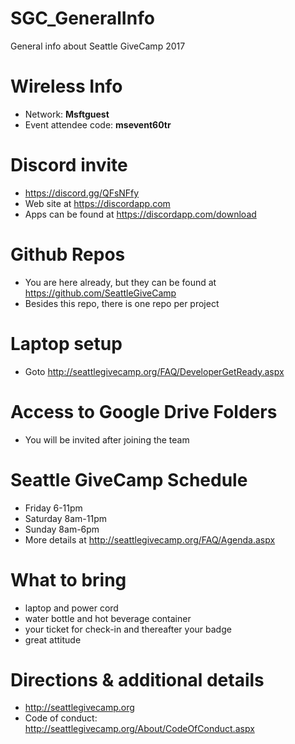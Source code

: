 # SGC_GeneralInfo
General info about Seattle GiveCamp 2017

# Wireless Info
- Network: **Msftguest**
- Event attendee code: **msevent60tr**

# Discord invite
- https://discord.gg/QFsNFfy
- Web site at https://discordapp.com
- Apps can be found at https://discordapp.com/download

# Github Repos
- You are here already, but they can be found at https://github.com/SeattleGiveCamp
- Besides this repo, there is one repo per project

# Laptop setup
- Goto http://seattlegivecamp.org/FAQ/DeveloperGetReady.aspx

# Access to Google Drive Folders
- You will be invited after joining the team

# Seattle GiveCamp Schedule
- Friday 6-11pm
- Saturday 8am-11pm
- Sunday 8am-6pm
- More details at http://seattlegivecamp.org/FAQ/Agenda.aspx

# What to bring
- laptop and power cord
- water bottle and hot beverage container
- your ticket for check-in and thereafter your badge
- great attitude

# Directions & additional details
- http://seattlegivecamp.org
- Code of conduct: http://seattlegivecamp.org/About/CodeOfConduct.aspx

